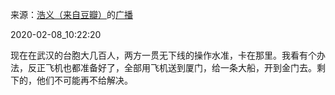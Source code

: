 来源：[浩义（来自豆瓣）](https://www.douban.com/people/hauuyee/)的[广播](https://www.douban.com/people/hauuyee/status/2797619564/)


2020-02-08_10:22:20


现在在武汉的台胞大几百人，两方一贯无下线的操作水准，卡在那里。我看有个办法，反正飞机也都准备好了，全部用飞机送到厦门，给一条大船，开到金门去。剩下的，他们不可能再不给解决。
